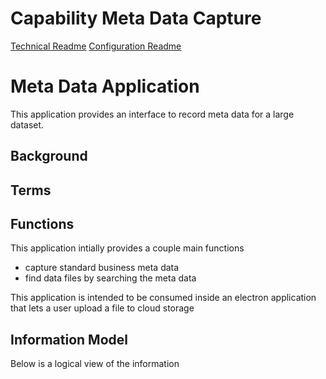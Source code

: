 
# Capability Meta Data Capture

[Technical Readme](./README.technical.md)
[Configuration Readme](./README.configuration.md)

# Meta Data Application 

This application provides an interface to record meta data for a large dataset.

## Background

## Terms

## Functions 
This application intially provides a couple main functions

- capture standard business meta data 
- find data files by searching the meta data

This application is intended to be consumed inside an electron application that lets a user upload a file to cloud storage

## Information Model

Below is a logical view of the information 


